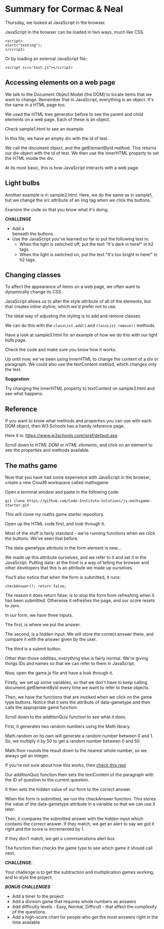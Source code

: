 # Summary for Cormac & Neal

Thursday, we looked at JavaScript in the browser.

JavaScript in the browser can be loaded in two ways, much like CSS.

```
<script>
alert("testing");
</script>
```

Or by loading an external JavaScript file:

`<script src="test.js"></script>`

## Accessing elements on a web page

We talk to the Document Object Model (the DOM) to locate items that we want to change. Remember that in JavaScript, everything is an object. It's the same in a HTML page too.

We used the HTML tree generator before to see the parent and child elements on a web page. Each of these is an object.

Check sample1.html to see an example.

In this file, we have an empty div with the id of test.

We call the document object, and the getElementById method. This returns our div object with the id of test. We then use the innerHTML property to set the HTML inside the div.

At its most basic, this is how JavaScript interacts with a web page.

## Light bulbs

Another example is in sample2.html. Here, we do the same as in sample1, but we change the src attribute of an img tag when we click the buttons.

Examine the code so that you know what it's doing.

**CHALLENGE**
* Add a <div id="status"> beneath the buttons.
* Use the JavaScript you've learned so far to put the following text in:
  * When the light is switched off, put the text "It's dark in here!" in h2 tags.
  * When the light is switched on, put the text "It's too bright in here!" in h2 tags.

## Changing classes

To affect the appearance of items on a web page, we often want to dynamically change its CSS.

JavaScript allows us to alter the style attribute of all of the elements, but that creates inline styline, which we'd prefer not to use.

The ideal way of adjusting the styling is to add and remove classes.

We can do this with the `classList.add()` and `classList.remove()` methods.

Have a look at sample3.html for an example of how we do this with our light bulb page.

Check the code and make sure you know how it works.

Up until now, we've been using innerHTML to change the content of a div or paragraph. We could also use the textContent method, which changes only the text.

**Suggestion**:

Try changing the innerHTML property to textContent on sample3.html and see what happens.

## Reference

If you want to know what methods and properties you can use with each DOM object, then W3 Schools has a handy reference page.

Here it is: https://www.w3schools.com/jsref/default.asp

Scroll down to *HTML DOM* or *HTML elements*, and click on an element to see the properties and methods available.

## The maths game

Now that you have had some experience with JavaScript in the browser, create a new Cloud9 workspace called mathsgame

Open a terminal window and paste in the following code:

```
git clone https://github.com/Code-Institute-Solutions/js-mathsgame-starter.git
```

This will clone my maths game starter repository.

Open up the HTML code first, and look through it.

Most of the stuff is fairly standard - we're running functions when we click the buttons. We've seen that before.

The data-gametype attribute in the form element is new...

We made up this attribute ourselves, and we refer to it and set it in the JavaScript. Putting data- at the front is a way of telling the browser and other developers that this is an attribute we made up ourselves.

You'll also notice that when the form is submitted, it runs:

```
checkAnswer(); return false;
```

The reason it does return false; is to stop the form from refreshing when it has been submitted. Otherwise it refreshes the page, and our score resets to zero.

In our form, we have three inputs.

The first, is where we put the answer.

The second, is a hidden input. We will store the correct answer there, and compare it with the answer given by the user.

The third is a submit button.

Other than those oddities, everything else is fairly normal. We're giving things IDs and names so that we can refer to them in JavaScript.

Now, open the game.js file and have a look through it.

Firstly, we set up some variables, so that we don't have to keep calling document.getElementById every time we want to refer to these objects.

Then, we have the functions that are invoked when we click on the game type buttons. Notice that it sets the attribute of data-gametype and then calls the appropriate game function.

Scroll down to the additionQuiz function to see what it does.

First, it generates two random numbers using the Math library.

Math.random on its own will generate a random number between 0 and 1. So, we multiply it by 50 to get a random number between 0 and 50.

Math.floor rounds the result down to the nearest whole number, so we always get an integer.

If you're not sure about how this works, then [check this repl](https://repl.it/@shever73/TurboBossyProducts)

Our additionQuiz function then sets the textContent of the paragraph with the ID of question to the current question.

It then sets the hidden value of our form to the correct answer.

When the form is submitted, we run the checkAnswer function. This stores the value of the data-gametype attribute in a variable so that we can use it later.

Then, it compares the submitted answer with the hidden input which contains the correct answer. If they match, we get an alert to say we got it right and the score is incremented by 1.

If they don't match, we get a commiserations alert box.

The function then checks the game type to see which game it should call next.

**CHALLENGE**:

Your challenge is to get the subtraction and multiplication games working, and to style the project.

***BONUS CHALLENGES***

* Add a timer to the project
* Add a division game that requires whole numbers as answers
* Add difficulty levels - Easy, Normal, Difficult - that affect the complexity of the questions.
* Add a high-score chart for people who get the most answers right in the time available



